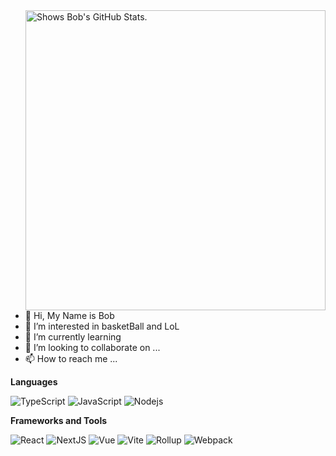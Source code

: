 <a href="https://github.com/pulls?q=author%3Adaguanren21">
  <picture>
    <source media="(prefers-color-scheme: dark)" srcset="https://github-stats.liuli.lol/api?username=daguanren21&theme=vue-dark&show_icons=true&include_all_commits=true&count_private=true">
    <img alt="Shows Bob's GitHub Stats." align="right" width="480px" src="https://github-stats.liuli.lol/api?username=daguanren21&theme=vue&show_icons=true&include_all_commits=true&count_private=true">
  </picture>
</a>

- 👋 Hi, My Name is Bob
- 👀 I’m interested in basketBall and LoL
- 🌱 I’m currently learning 
- 💞️ I’m looking to collaborate on ...
- 📫 How to reach me ...

**Languages**

![TypeScript](https://img.shields.io/badge/TypeScript-000?&logo=TypeScript&labelColor=000)
![JavaScript](https://img.shields.io/badge/JavaScript-000?&logo=JavaScript&labelColor=000)
![Nodejs](https://img.shields.io/badge/Nodejs%20%20%20%20-000?&logo=nodedotjs&labelColor=000)

**Frameworks and Tools**

![React](https://img.shields.io/badge/React-000?&logo=React&labelColor=000)
![NextJS](https://img.shields.io/badge/Next.js-000?&logo=NextdotJS&labelColor=000)
![Vue](https://img.shields.io/badge/-Vue-000?&logo=Vuedotjs&labelColor=000)
![Vite](https://img.shields.io/badge/Vite-000?&logo=vite&labelColor=000)
![Rollup](https://img.shields.io/badge/Rollup-000?&logo=rollupdotjs&labelColor=000)
![Webpack](https://img.shields.io/badge/Webpack-000?&logo=webpack&labelColor=000)
<!---
daguanren21/daguanren21 is a ✨ special ✨ repository because its `README.md` (this file) appears on your GitHub profile.
You can click the Preview link to take a look at your changes.
--->
